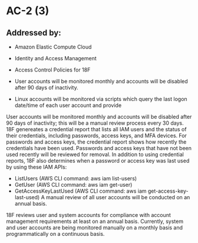 # AC-2 (3)
## Addressed by:
 - Amazon Elastic Compute Cloud
 - Identity and Access Management
 - Access Control Policies for 18F


- User accounts will be monitored monthly and accounts will be disabled after 90 days of inactivity.
- Linux accounts will be monitored via scripts which query the last logon date/time of each user account and provide 





User accounts will be monitored monthly and accounts will be disabled after 90 days of inactivity; this will be a manual review process every 30 days. 18F genereates a credential report that lists all IAM users and the status of their credentials, including passwords, access keys, and MFA devices. For passwords and access keys, the credential report shows how recently the credentials have been used. Passwords and access keys that have not been used recently will be reviewed for removal.
In addition to using credential reports, 18F also determines when a password or access key was last used by using these IAM APIs:
  - ListUsers (AWS CLI command: aws iam list-users)
  - GetUser (AWS CLI command: aws iam get-user)
  - GetAccessKeyLastUsed (AWS CLI command: aws iam get-access-key-last-used)
A manual review of all user accounts will be conducted on an annual basis.





18F reviews user and system accounts for compliance with account management requirements at least on an annual basis.  Currently, system and user accounts are being monitored manually on a monthly basis and programmatically on a continuous basis.




